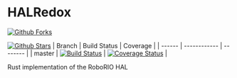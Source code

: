 # HALRedox

[![Github Forks](https://img.shields.io/github/forks/OpenFRC/HalRedux.svg?style=flat-square)](https://github.com/OpenFRC/HalRedux)

[![Github Stars](https://img.shields.io/github/stars/OpenFRC/HalRedux.svg?style=flat-square)](https://github.com/OpenFRC/HalRedux)
| Branch | Build Status | Coverage |
| ------ | ------------ | -------- |
| master | [![Build Status](https://img.shields.io/travis/OpenFRC/HalRedux.svg?branch=master&style=flat-square)](https://travis-ci.org/OpenFRC/HalRedux) | [![Coverage Status](https://img.shields.io/coveralls/OpenFRC/HalRedux.svg?branch=master&style=flat-square)](https://coveralls.io/github/OpenFRC/HalRedux?branch=master) |

Rust implementation of the RoboRIO HAL
